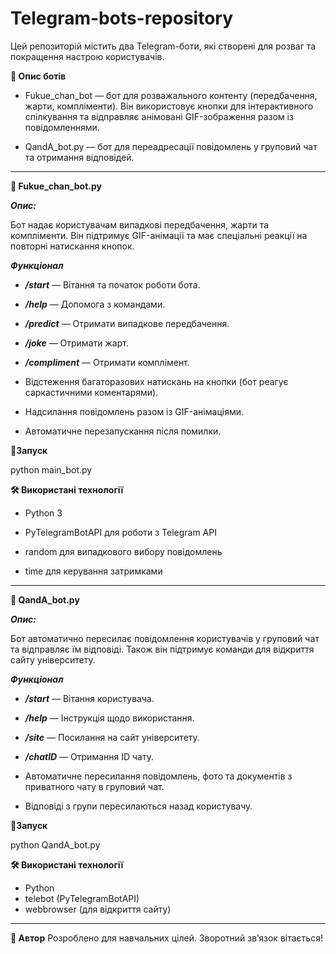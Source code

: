 # Telegram-bots-repository
Цей репозиторій містить два Telegram-боти, які створені для розваг та покращення настрою користувачів.

**📌 Опис ботів**

* Fukue_chan_bot — бот для розважального контенту (передбачення, жарти, компліменти). Він використовує кнопки для інтерактивного спілкування та відправляє анімовані GIF-зображення разом із повідомленнями. 

* QandA_bot.py — бот для переадресації повідомлень у груповий чат та отримання відповідей.

<hr>

**📌 Fukue_chan_bot.py**

**_Опис:_**

Бот надає користувачам випадкові передбачення, жарти та компліменти.
Він підтримує GIF-анімації та має спеціальні реакції на повторні натискання кнопок.

**_Функціонал_**

* **_/start_** — Вітання та початок роботи бота.

* **_/help_** — Допомога з командами.

* **_/predict_** — Отримати випадкове передбачення.

* **_/joke_** — Отримати жарт.

* **_/compliment_** — Отримати комплімент.

* Відстеження багаторазових натискань на кнопки (бот реагує саркастичними коментарями).

* Надсилання повідомлень разом із GIF-анімаціями.

* Автоматичне перезапускання після помилки.

**🚀Запуск**

python main_bot.py

**🛠 Використані технології**

* Python 3

* PyTelegramBotAPI для роботи з Telegram API

* random для випадкового вибору повідомлень

* time для керування затримками
<hr>

**📌 QandA_bot.py**

**_Опис:_**

Бот автоматично пересилає повідомлення користувачів у груповий чат та відправляє їм відповіді.
Також він підтримує команди для відкриття сайту університету.

**_Функціонал_**

* **_/start_** — Вітання користувача.

* **_/help_** — Інструкція щодо використання.

* **_/site_** — Посилання на сайт університету.

* **_/chatID_** — Отримання ID чату.
* Автоматичне пересилання повідомлень, фото та документів з приватного чату в груповий чат.
* Відповіді з групи пересилаються назад користувачу.

**🚀Запуск**

python QandA_bot.py

**🛠 Використані технології**

* Python
* telebot (PyTelegramBotAPI)
* webbrowser (для відкриття сайту)
<hr>

**📢 Автор**
Розроблено для навчальних цілей. Зворотний зв’язок вітається!
